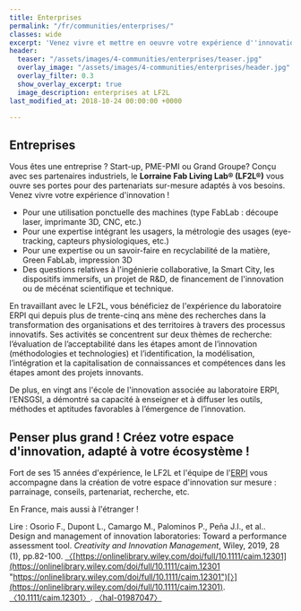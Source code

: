 ```yaml
---
title: Enterprises
permalink: "/fr/communities/enterprises/"
classes: wide
excerpt: 'Venez vivre et mettre en oeuvre votre expérience d''innovation ! '
header:
  teaser: "/assets/images/4-communities/enterprises/teaser.jpg"
  overlay_image: "/assets/images/4-communities/enterprises/header.jpg"
  overlay_filter: 0.3
  show_overlay_excerpt: true
  image_description: enterprises at LF2L
last_modified_at: 2018-10-24 00:00:00 +0000

---
```

## Entreprises

Vous êtes une entreprise ? Start-up, PME-PMI ou Grand Groupe?
Conçu avec ses partenaires industriels, le **Lorraine Fab Living Lab® (LF2L®)** vous ouvre ses portes pour des partenariats sur-mesure adaptés à vos besoins. Venez vivre votre expérience d'innovation ! 

* Pour une utilisation ponctuelle des machines (type FabLab : découpe laser, imprimante 3D, CNC, etc.)
* Pour une expertise intégrant les usagers, la métrologie des usages (eye-tracking, capteurs physiologiques, etc.)
* Pour une expertise ou un savoir-faire en recyclabilité de la matière, Green FabLab, impression 3D
* Des questions relatives à l'ingénierie collaborative, la Smart City, les dispositifs immersifs, un projet de R&D, de financement de l'innovation ou de mécénat scientifique et technique.

En travaillant avec le LF2L, vous bénéficiez de l'expérience du laboratoire ERPI qui depuis plus de trente-cinq ans mène des recherches dans la transformation des organisations et des territoires à travers des processus innovatifs. Ses activités se concentrent sur deux thèmes de recherche: l’évaluation de l’acceptabilité dans les étapes amont de l’innovation (méthodologies et technologies) et l’identification, la modélisation, l’intégration et la capitalisation de connaissances et compétences dans les étapes amont des projets innovants.

De plus, en vingt ans l'école de l'innovation associée au laboratoire ERPI, l’ENSGSI, a démontré sa capacité à enseigner et à diffuser les outils, méthodes et aptitudes favorables à l’émergence de l’innovation.

## Penser plus grand ! Créez votre espace d'innovation, adapté à votre écosystème !

Fort de ses 15 années d'expérience, le LF2L et l'équipe de l'[ERPI](https://erpi.univ-lorraine.fr/) vous accompagne dans la création de votre espace d'innovation sur mesure : parrainage, conseils, partenariat, recherche, etc.

En France, mais aussi à l'étranger !

Lire : Osorio F., Dupont L., Camargo M., Palominos P., Peña J.I., et al.. Design and management of innovation laboratories: Toward a performance assessment tool. _Creativity and Innovation Management_, Wiley, 2019, 28 (1), pp.82-100. [〈](https://onlinelibrary.wiley.com/doi/full/10.1111/caim.12301)[https://onlinelibrary.wiley.com/doi/full/10.1111/caim.12301](https://onlinelibrary.wiley.com/doi/full/10.1111/caim.12301 "https://onlinelibrary.wiley.com/doi/full/10.1111/caim.12301")[〉](https://onlinelibrary.wiley.com/doi/full/10.1111/caim.12301). [〈10.1111/caim.12301〉](https://dx.doi.org/10.1111/caim.12301). [〈hal-01987047〉](https://hal.archives-ouvertes.fr/hal-01987047)